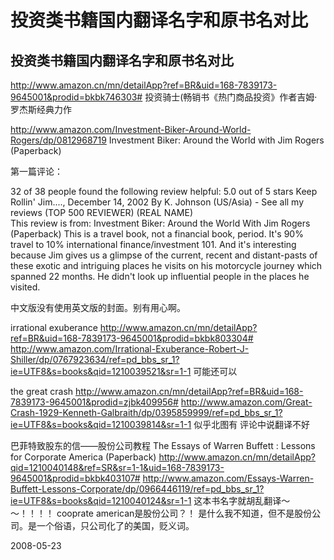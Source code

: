 # 投资类书籍国内翻译名字和原书名对比

## 投资类书籍国内翻译名字和原书名对比

http://www.amazon.cn/mn/detailApp?ref=BR&uid=168-7839173-9645001&prodid=bkbk746303#
投资骑士(畅销书《热门商品投资》作者吉姆·罗杰斯经典力作

http://www.amazon.com/Investment-Biker-Around-World-Rogers/dp/0812968719
Investment Biker: Around the World with Jim Rogers (Paperback)

第一篇评论： 

 	
32 of 38 people found the following review helpful:
5.0 out of 5 stars Keep Rollin' Jim...., December 14, 2002
By 	K. Johnson (US/Asia) - See all my reviews
(TOP 500 REVIEWER)    (REAL NAME)   
This review is from: Investment Biker: Around the World With Jim Rogers (Paperback)
This is a travel book, not a financial book, period. It's 90% travel to 10% international finance/investment 101. And it's interesting because Jim gives us a glimpse of the current, recent and distant-pasts of these exotic and intriguing places he visits on his motorcycle journey which spanned 22 months. He didn't look up influential people in the places he visited.

中文版没有使用英文版的封面。别有用心啊。


irrational exuberance
http://www.amazon.cn/mn/detailApp?ref=BR&uid=168-7839173-9645001&prodid=bkbk803304#
http://www.amazon.com/Irrational-Exuberance-Robert-J-Shiller/dp/0767923634/ref=pd_bbs_sr_1?ie=UTF8&s=books&qid=1210039521&sr=1-1
可能还可以

the great crash
http://www.amazon.cn/mn/detailApp?ref=BR&uid=168-7839173-9645001&prodid=zjbk409956#
http://www.amazon.com/Great-Crash-1929-Kenneth-Galbraith/dp/0395859999/ref=pd_bbs_sr_1?ie=UTF8&s=books&qid=1210039814&sr=1-1
似乎北图有 评论中说翻译不好



巴菲特致股东的信——股份公司教程 
The Essays of Warren Buffett : Lessons for Corporate America (Paperback)
http://www.amazon.cn/mn/detailApp?qid=1210040148&ref=SR&sr=1-1&uid=168-7839173-9645001&prodid=bkbk403107#
http://www.amazon.com/Essays-Warren-Buffett-Lessons-Corporate/dp/0966446119/ref=pd_bbs_sr_1?ie=UTF8&s=books&qid=1210040124&sr=1-1
这本书名字就胡乱翻译～～！！！！
cooprate american是股份公司？！
是什么我不知道，但不是股份公司。是一个俗语，只公司化了的美国，贬义词。







2008-05-23